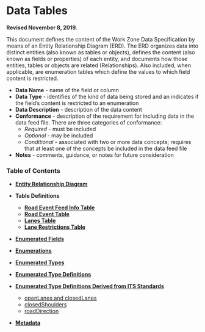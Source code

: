 # **Data Tables**
**Revised November 8, 2019**.

This document defines the content of the Work Zone Data Specification by means of an Entity Relationship Diagram (ERD). The ERD organizes data into distinct entities (also known as tables or objects), defines the content (also known as fields or properties) of each entity, and documents how those entities, tables or objects are related (Relationships).  Also included, when applicable, are enumeration tables which define the values to which field content is restricted.
- **Data Name** - name of the field or column 
- **Data Type** - identifies of the kind of data being stored and an indicates if the field’s content is restricted to an enumeration
- **Data Description** - description of the data content
- **Conformance** - description of the requirement for including data in the data feed file. There are three categories of conformance:
    - *Required* - must be included
    - *Optional* - may be included
    - *Conditional* - associated with two or more data concepts; requires that at least one of the concepts be included in the data feed file
- **Notes** - comments, guidance, or notes for future consideration

### Table of Contents
- [**Entity Relationship Diagram**](/data-tables/road_event_erd.png)
- **Table Definitions**
    - [**Road Event Feed Info Table**](/data-tables/Road_Event_Feed_Info_Table.md)
    - [**Road Event Table**]()
    - [**Lanes Table**]()
    - [**Lane Restrictions Table**]()
- [**Enumerated Fields**]()
- [**Enumerations**]()

- [**Enumerated Types**](https://github.com/usdot-jpo-ode/jpo-wzdx/blob/master/data-tables/enumerated-types.md) 
- [**Enumerated Type Definitions**](https://github.com/usdot-jpo-ode/jpo-wzdx/blob/master/data-tables/enumerated-type-definitions.md) 
- [**Enumerated Type Definitions Derived from ITS Standards**](https://github.com/usdot-jpo-ode/jpo-wzdx/blob/master/data-tables/enumerated-value-definitions-derived-from-its-standards.md)
    - [openLanes and closedLanes](https://github.com/usdot-jpo-ode/jpo-wzdx/blob/master/data-tables/enumerated-value-definitions-derived-from-its-standards.md#openlanes-and-closedlanes)
    - [closedShoulders](https://github.com/usdot-jpo-ode/jpo-wzdx/blob/master/data-tables/enumerated-value-definitions-derived-from-its-standards.md#closedshoulders)
    - [roadDirection](https://github.com/usdot-jpo-ode/jpo-wzdx/blob/master/data-tables/enumerated-value-definitions-derived-from-its-standards.md#roaddirection)
- [**Metadata**](https://github.com/usdot-jpo-ode/jpo-wzdx/blob/master/data-tables/metadata.md) 

